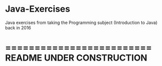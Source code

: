 # Java-Exercises
Java exercises from taking the Programming subject (Introduction to Java) back in 2016

=========================
README UNDER CONSTRUCTION
=========================
